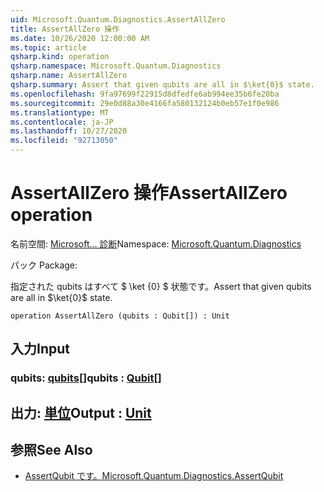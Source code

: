 ```yaml
---
uid: Microsoft.Quantum.Diagnostics.AssertAllZero
title: AssertAllZero 操作
ms.date: 10/26/2020 12:00:00 AM
ms.topic: article
qsharp.kind: operation
qsharp.namespace: Microsoft.Quantum.Diagnostics
qsharp.name: AssertAllZero
qsharp.summary: Assert that given qubits are all in $\ket{0}$ state.
ms.openlocfilehash: 9fa97699f22915d8dfedfe6ab994ee35b6fe20ba
ms.sourcegitcommit: 29e0d88a30e4166fa580132124b0eb57e1f0e986
ms.translationtype: MT
ms.contentlocale: ja-JP
ms.lasthandoff: 10/27/2020
ms.locfileid: "92713050"
---
```

# <a name="assertallzero-operation"></a><span data-ttu-id="97761-102">AssertAllZero 操作</span><span class="sxs-lookup"><span data-stu-id="97761-102">AssertAllZero operation</span></span>

<span data-ttu-id="97761-103">名前空間: [Microsoft... 診断](xref:Microsoft.Quantum.Diagnostics)</span><span class="sxs-lookup"><span data-stu-id="97761-103">Namespace: [Microsoft.Quantum.Diagnostics](xref:Microsoft.Quantum.Diagnostics)</span></span>

<span data-ttu-id="97761-104">パック [](https://nuget.org/packages/)</span><span class="sxs-lookup"><span data-stu-id="97761-104">Package: [](https://nuget.org/packages/)</span></span>


<span data-ttu-id="97761-105">指定された qubits はすべて $ \ket {0} $ 状態です。</span><span class="sxs-lookup"><span data-stu-id="97761-105">Assert that given qubits are all in $\ket{0}$ state.</span></span>

```qsharp
operation AssertAllZero (qubits : Qubit[]) : Unit
```


## <a name="input"></a><span data-ttu-id="97761-106">入力</span><span class="sxs-lookup"><span data-stu-id="97761-106">Input</span></span>

### <a name="qubits--qubit"></a><span data-ttu-id="97761-107">qubits: [qubits](xref:microsoft.quantum.lang-ref.qubit)[]</span><span class="sxs-lookup"><span data-stu-id="97761-107">qubits : [Qubit](xref:microsoft.quantum.lang-ref.qubit)[]</span></span>





## <a name="output--unit"></a><span data-ttu-id="97761-108">出力: [単位](xref:microsoft.quantum.lang-ref.unit)</span><span class="sxs-lookup"><span data-stu-id="97761-108">Output : [Unit](xref:microsoft.quantum.lang-ref.unit)</span></span>



## <a name="see-also"></a><span data-ttu-id="97761-109">参照</span><span class="sxs-lookup"><span data-stu-id="97761-109">See Also</span></span>

- [<span data-ttu-id="97761-110">AssertQubit です。</span><span class="sxs-lookup"><span data-stu-id="97761-110">Microsoft.Quantum.Diagnostics.AssertQubit</span></span>](xref:Microsoft.Quantum.Diagnostics.AssertQubit)